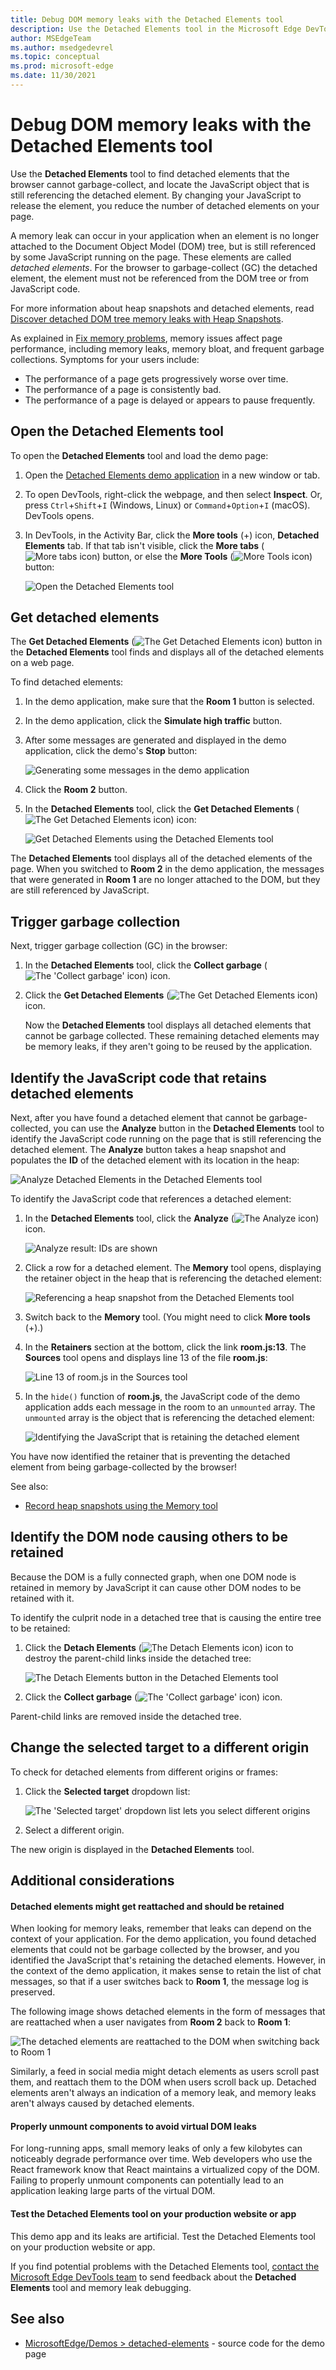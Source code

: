 ```yaml
---
title: Debug DOM memory leaks with the Detached Elements tool
description: Use the Detached Elements tool in the Microsoft Edge DevTools to find and fix DOM memory leaks.
author: MSEdgeTeam
ms.author: msedgedevrel
ms.topic: conceptual
ms.prod: microsoft-edge
ms.date: 11/30/2021
---
```

# Debug DOM memory leaks with the Detached Elements tool

Use the **Detached Elements** tool to find detached elements that the browser cannot garbage-collect, and locate the JavaScript object that is still referencing the detached element.  By changing your JavaScript to release the element, you reduce the number of detached elements on your page.

A memory leak can occur in your application when an element is no longer attached to the Document Object Model (DOM) tree, but is still referenced by some JavaScript running on the page. These elements are called *detached elements*.  For the browser to garbage-collect (GC) the detached element, the element must not be referenced from the DOM tree or from JavaScript code.

For more information about heap snapshots and detached elements, read [Discover detached DOM tree memory leaks with Heap Snapshots](index.md#discover-detached-dom-tree-memory-leaks-with-heap-snapshots).

As explained in [Fix memory problems](index.md), memory issues affect page performance, including memory leaks, memory bloat, and frequent garbage collections.  Symptoms for your users include:

*  The performance of a page gets progressively worse over time.
*  The performance of a page is consistently bad.
*  The performance of a page is delayed or appears to pause frequently.


<!-- ====================================================================== -->
## Open the Detached Elements tool

To open the **Detached Elements** tool and load the demo page:

1. Open the [Detached Elements demo application](https://microsoftedge.github.io/Demos/detached-elements/) in a new window or tab.

1. To open DevTools, right-click the webpage, and then select **Inspect**.  Or, press `Ctrl`+`Shift`+`I` (Windows, Linux) or `Command`+`Option`+`I` (macOS).  DevTools opens.

1. In DevTools, in the Activity Bar, click the **More tools** (+) icon,  **Detached Elements** tab.  If that tab isn't visible, click the **More tabs** (![More tabs icon](../media/more-tabs-icon-light-theme.png)) button, or else the **More Tools** (![More Tools icon](../media/more-tools-icon-light-theme.png)) button:

   ![Open the Detached Elements tool](images/open-detached-elements.msft.png)


<!-- ====================================================================== -->
## Get detached elements

The **Get Detached Elements** (![The Get Detached Elements icon](images/get-detached-elements-icon-light-mode.png)) button in the **Detached Elements** tool finds and displays all of the detached elements on a web page.

To find detached elements:

1. In the demo application, make sure that the **Room 1** button is selected.

1. In the demo application, click the **Simulate high traffic** button.

1. After some messages are generated and displayed in the demo application, click the demo's **Stop** button:

   ![Generating some messages in the demo application](images/detached-elements-demo-app.msft.png)

1. Click the **Room 2** button.

1. In the **Detached Elements** tool, click the **Get Detached Elements** (![The Get Detached Elements icon](images/get-detached-elements-icon-light-mode.png)) icon:

   ![Get Detached Elements using the Detached Elements tool](images/get-detached-elements.msft.png)

The **Detached Elements** tool displays all of the detached elements of the page.  When you switched to **Room 2** in the demo application, the messages that were generated in **Room 1** are no longer attached to the DOM, but they are still referenced by JavaScript.


<!-- ====================================================================== -->
## Trigger garbage collection

Next, trigger garbage collection (GC) in the browser:

1. In the **Detached Elements** tool, click the **Collect garbage** (![The 'Collect garbage' icon](images/collect-garbage-icon-light-mode.png)) icon.

1. Click the **Get Detached Elements** (![The Get Detached Elements icon](images/get-detached-elements-icon-light-mode.png)) icon.

   Now the **Detached Elements** tool displays all detached elements that cannot be garbage collected.  These remaining detached elements may be memory leaks, if they aren't going to be reused by the application.


<!-- ====================================================================== -->
## Identify the JavaScript code that retains detached elements

Next, after you have found a detached element that cannot be garbage-collected, you can use the **Analyze** button in the **Detached Elements** tool to identify the JavaScript code running on the page that is still referencing the detached element. The **Analyze** button takes a heap snapshot and populates the **ID** of the detached element with its location in the heap:

![Analyze Detached Elements in the Detached Elements tool](images/analyze-detached-elements.msft.png)

To identify the JavaScript code that references a detached element:

1. In the **Detached Elements** tool, click the **Analyze** (![The Analyze icon](images/analyze-icon-light-mode.png)) icon.

   ![Analyze result: IDs are shown](./images/analyze-result-ids-shown.png)

1. Click a row for a detached element.  The **Memory** tool opens, displaying the retainer object in the heap that is referencing the detached element:

   ![Referencing a heap snapshot from the Detached Elements tool](images/detached-elements-heap-snapshot.msft.png)

1. Switch back to the **Memory** tool.  (You might need to click **More tools** (+).)

1. In the **Retainers** section at the bottom, click the link **room.js:13**.  The **Sources** tool opens and displays line 13 of the file **room.js**:

   ![Line 13 of room.js in the Sources tool](./images/line-13.png)

1. In the `hide()` function of **room.js**, the JavaScript code of the demo application adds each message in the room to an `unmounted` array. The `unmounted` array is the object that is referencing the detached element:

   ![Identifying the JavaScript that is retaining the detached element](images/detached-elements-javascript-retainers.msft.png)

You have now identified the retainer that is preventing the detached element from being garbage-collected by the browser!

See also:
* [Record heap snapshots using the Memory tool](heap-snapshots.md)


<!-- ====================================================================== -->
## Identify the DOM node causing others to be retained

Because the DOM is a fully connected graph, when one DOM node is retained in memory by JavaScript it can cause other DOM nodes to be retained with it.

To identify the culprit node in a detached tree that is causing the entire tree to be retained:

1. Click the **Detach Elements** (![The Detach Elements icon](images/detach-elements-icon-light-mode.png)) icon to destroy the parent-child links inside the detached tree:

   ![The Detach Elements button in the Detached Elements tool](images/detached-elements-remove-links.msft.png)

1. Click the **Collect garbage** (![The 'Collect garbage' icon](images/collect-garbage-icon-light-mode.png)) icon.

Parent-child links are removed inside the detached tree.


<!-- ====================================================================== -->
## Change the selected target to a different origin

To check for detached elements from different origins or frames:

1. Click the **Selected target** dropdown list:

   ![The 'Selected target' dropdown list lets you select different origins](images/detached-elements-target-dropdown.msft.png)

1. Select a different origin.

The new origin is displayed in the **Detached Elements** tool.

   
<!-- ====================================================================== -->
## Additional considerations


#### Detached elements might get reattached and should be retained

When looking for memory leaks, remember that leaks can depend on the context of your application. For the demo application, you found detached elements that could not be garbage collected by the browser, and you identified the JavaScript that's retaining the detached elements. However, in the context of the demo application, it makes sense to retain the list of chat messages, so that if a user switches back to **Room 1**, the message log is preserved.

The following image shows detached elements in the form of messages that are reattached when a user navigates from **Room 2** back to **Room 1**:

![The detached elements are reattached to the DOM when switching back to Room 1](images/detached-elements-reattached.msft.png)

Similarly, a feed in social media might detach elements as users scroll past them, and reattach them to the DOM when users scroll back up. Detached elements aren't always an indication of a memory leak, and memory leaks aren't always caused by detached elements.


#### Properly unmount components to avoid virtual DOM leaks

For long-running apps, small memory leaks of only a few kilobytes can noticeably degrade performance over time.  Web developers who use the React framework know that React maintains a virtualized copy of the DOM.  Failing to properly unmount components can potentially lead to an application leaking large parts of the virtual DOM.


#### Test the Detached Elements tool on your production website or app

This demo app and its leaks are artificial.  Test the Detached Elements tool on your production website or app.

If you find potential problems with the Detached Elements tool, [contact the Microsoft Edge DevTools team](../contact.md) to send feedback about the **Detached Elements** tool and memory leak debugging.


<!-- ====================================================================== -->
## See also

* [MicrosoftEdge/Demos > detached-elements](https://github.com/MicrosoftEdge/Demos/tree/main/detached-elements) - source code for the demo page

